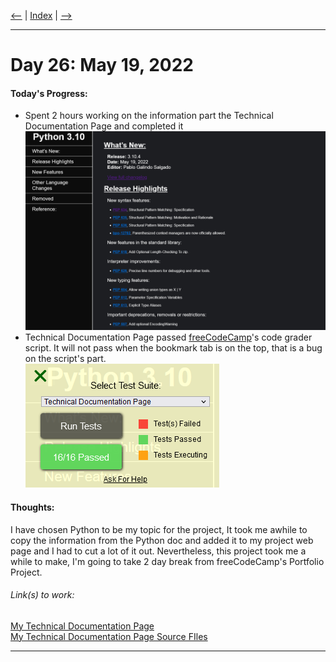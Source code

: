 [<--](../Days/Day25.md) | [Index](../README.md) | [-->](../Days/Day27.md)
____
# Day 26: May 19, 2022
#### Today's Progress:
- Spent 2 hours working on the information part the Technical Documentation Page and completed it<br>
![TechnicalDocumentationPage3.png](../Attachments-DOC/TechnicalDocumentationPage3.png)
- Technical Documentation Page passed [freeCodeCamp](https://www.freecodecamp.org/learn/responsive-web-design/)'s code grader script. It will not pass when the bookmark tab is on the top, that is a bug on the script's part.<br>
![TechnicalDocumentationPageGraded.png](../Attachments-DOC/TechnicalDocumentationPageGraded.png)


#### Thoughts:
I have chosen Python to be my topic for the project, It took me awhile to copy the information from the Python doc and added it to my project web page and I had to cut a lot of it out. Nevertheless, this project took me a while to make, I'm going to take 2 day break from freeCodeCamp's Portfolio Project.

###### Link(s) to work:
[My Technical Documentation Page](https://dragoscript.github.io/TechnicalDocumentationPage/)<br>
[My Technical Documentation Page Source FIles](https://github.com/DragoScript/TechnicalDocumentationPage)
___

